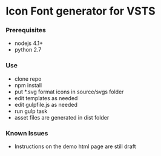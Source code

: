 # Icon Font generator for VSTS

### Prerequisites
- nodejs 4.1+
- python 2.7

### Use
- clone repo
- npm install
- put *.svg format icons in source/svgs folder
- edit templates as needed
- edit gulpfile.js as needed
- run gulp task
- asset files are generated in dist folder

### Known Issues
- Instructions on the demo html page are still draft
